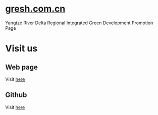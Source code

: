 # [gresh.com.cn](gresh.com.cn)
Yangtze River Delta Regional Integrated Green Development Promotion Page

# Visit us
## Web page
Visit [here](gresh.com.cn)

## Github
Visit [here](github.com/sepinetam/gresh.com.cn)
